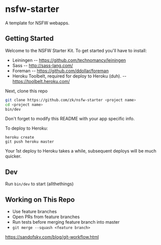 # nsfw-starter

A template for NSFW webapps.


## Getting Started

Welcome to the NSFW Starter Kit. To get started you'll have to install:

* Leiningen -- https://github.com/technomancy/leiningen
* Sass -- http://sass-lang.com/
* Foreman -- https://github.com/ddollar/foreman
* Heroku Toolbelt, required for deploy to Heroku (duh).
  -- https://toolbelt.heroku.com/

Next, clone this repo

```bash
git clone https://github.com/zk/nsfw-starter <project name>
cd <project name>
bin/dev
```

Don't forget to modify this README with your app specific info.

To deploy to Heroku:

```
heroku create
git push heroku master
```

Your 1st deploy to Heroku takes a while, subsequent deploys will be much quicker.


## Dev

Run `bin/dev` to start (allthethings)


## Working on This Repo

* Use feature branches
* Open PRs from feature branches
* Run tests before merging feature branch into master
* `git merge --squash <feature branch>`

https://sandofsky.com/blog/git-workflow.html
